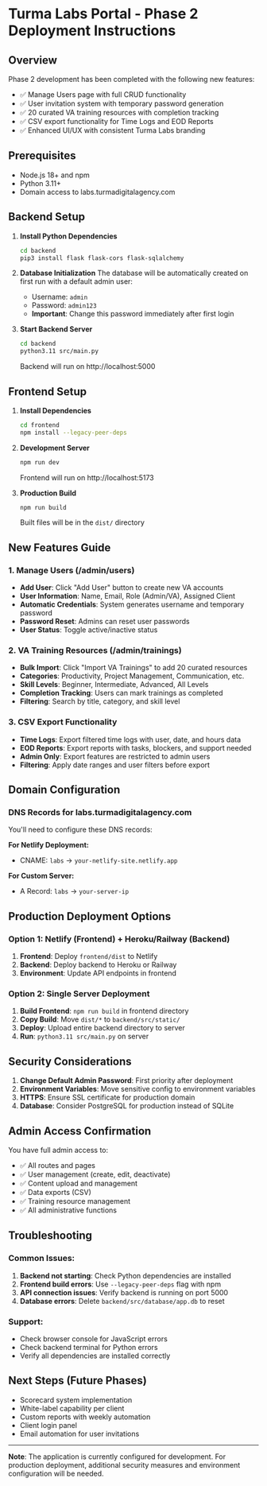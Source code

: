 # Turma Labs Portal - Phase 2 Deployment Instructions

## Overview
Phase 2 development has been completed with the following new features:
- ✅ Manage Users page with full CRUD functionality
- ✅ User invitation system with temporary password generation
- ✅ 20 curated VA training resources with completion tracking
- ✅ CSV export functionality for Time Logs and EOD Reports
- ✅ Enhanced UI/UX with consistent Turma Labs branding

## Prerequisites
- Node.js 18+ and npm
- Python 3.11+
- Domain access to labs.turmadigitalagency.com

## Backend Setup

1. **Install Python Dependencies**
   ```bash
   cd backend
   pip3 install flask flask-cors flask-sqlalchemy
   ```

2. **Database Initialization**
   The database will be automatically created on first run with a default admin user:
   - Username: `admin`
   - Password: `admin123`
   - **Important**: Change this password immediately after first login

3. **Start Backend Server**
   ```bash
   cd backend
   python3.11 src/main.py
   ```
   Backend will run on http://localhost:5000

## Frontend Setup

1. **Install Dependencies**
   ```bash
   cd frontend
   npm install --legacy-peer-deps
   ```

2. **Development Server**
   ```bash
   npm run dev
   ```
   Frontend will run on http://localhost:5173

3. **Production Build**
   ```bash
   npm run build
   ```
   Built files will be in the `dist/` directory

## New Features Guide

### 1. Manage Users (/admin/users)
- **Add User**: Click "Add User" button to create new VA accounts
- **User Information**: Name, Email, Role (Admin/VA), Assigned Client
- **Automatic Credentials**: System generates username and temporary password
- **Password Reset**: Admins can reset user passwords
- **User Status**: Toggle active/inactive status

### 2. VA Training Resources (/admin/trainings)
- **Bulk Import**: Click "Import VA Trainings" to add 20 curated resources
- **Categories**: Productivity, Project Management, Communication, etc.
- **Skill Levels**: Beginner, Intermediate, Advanced, All Levels
- **Completion Tracking**: Users can mark trainings as completed
- **Filtering**: Search by title, category, and skill level

### 3. CSV Export Functionality
- **Time Logs**: Export filtered time logs with user, date, and hours data
- **EOD Reports**: Export reports with tasks, blockers, and support needed
- **Admin Only**: Export features are restricted to admin users
- **Filtering**: Apply date ranges and user filters before export

## Domain Configuration

### DNS Records for labs.turmadigitalagency.com
You'll need to configure these DNS records:

**For Netlify Deployment:**
- CNAME: `labs` → `your-netlify-site.netlify.app`

**For Custom Server:**
- A Record: `labs` → `your-server-ip`

## Production Deployment Options

### Option 1: Netlify (Frontend) + Heroku/Railway (Backend)
1. **Frontend**: Deploy `frontend/dist` to Netlify
2. **Backend**: Deploy backend to Heroku or Railway
3. **Environment**: Update API endpoints in frontend

### Option 2: Single Server Deployment
1. **Build Frontend**: `npm run build` in frontend directory
2. **Copy Build**: Move `dist/*` to `backend/src/static/`
3. **Deploy**: Upload entire backend directory to server
4. **Run**: `python3.11 src/main.py` on server

## Security Considerations

1. **Change Default Admin Password**: First priority after deployment
2. **Environment Variables**: Move sensitive config to environment variables
3. **HTTPS**: Ensure SSL certificate for production domain
4. **Database**: Consider PostgreSQL for production instead of SQLite

## Admin Access Confirmation

You have full admin access to:
- ✅ All routes and pages
- ✅ User management (create, edit, deactivate)
- ✅ Content upload and management
- ✅ Data exports (CSV)
- ✅ Training resource management
- ✅ All administrative functions

## Troubleshooting

### Common Issues:
1. **Backend not starting**: Check Python dependencies are installed
2. **Frontend build errors**: Use `--legacy-peer-deps` flag with npm
3. **API connection issues**: Verify backend is running on port 5000
4. **Database errors**: Delete `backend/src/database/app.db` to reset

### Support:
- Check browser console for JavaScript errors
- Check backend terminal for Python errors
- Verify all dependencies are installed correctly

## Next Steps (Future Phases)
- Scorecard system implementation
- White-label capability per client
- Custom reports with weekly automation
- Client login panel
- Email automation for user invitations

---

**Note**: The application is currently configured for development. For production deployment, additional security measures and environment configuration will be needed.

